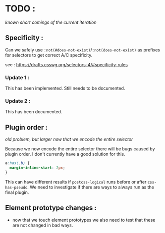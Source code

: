 # TODO :

_known short comings of the current iteration_

## Specificity :

Can we safely use `:not(#does-not-exist)`/`:not(does-not-exist)` as prefixes for selectors to get correct A/C specificity.

see : https://drafts.csswg.org/selectors-4/#specificity-rules

### Update 1 :

This has been implemented.
Still needs to be documented.

### Update 2 :

This has been documented.

## Plugin order :

_old problem, but larger now that we encode the entire selector_

Because we now encode the entire selector there will be bugs caused by plugin order.
I don't currently have a good solution for this.

```css
a:has(.b) {
  margin-inline-start: 2px;
}
```

This can have different results if `postcss-logical` runs before or after `css-has-pseudo`.
We need to investigate if there are ways to always run as the final plugin.

## Element prototype changes :

- now that we touch element prototypes we also need to test that these are not changed in bad ways.

